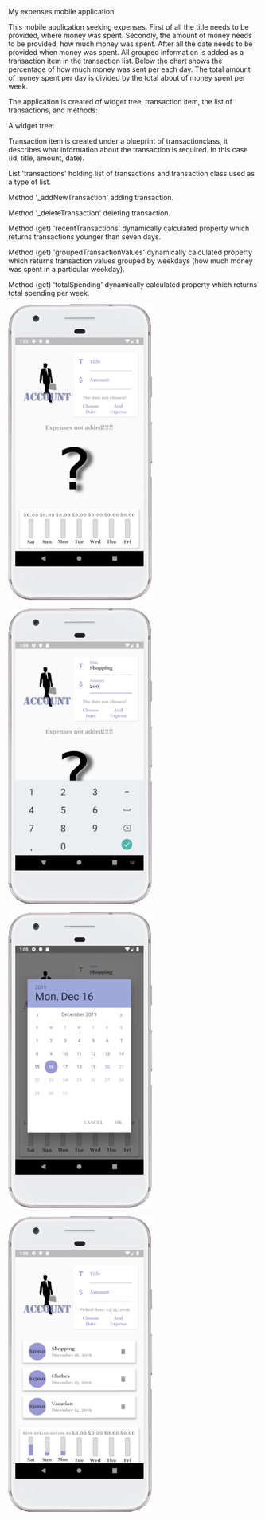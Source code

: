 My expenses mobile application

This mobile application seeking expenses. 
First of all the title needs to be provided, where money was spent. 
Secondly, the amount of money needs to be provided, how much money was spent.
After all the date needs to be provided when money was spent. All grouped information is added as a transaction item in the transaction list. Below the chart shows the percentage of how much money was sent per each day. The total amount of money spent per day is divided by the total about of money spent per week.

The application is created of widget tree, transaction item, the list of transactions, and methods:

A widget tree:


Transaction item is created under a blueprint of transactionclass, it describes what information about the transaction is required. In this case (id, title, amount, date).

List 'transactions' holding list of transactions and transaction class used as a type of list.

Method '_addNewTransaction' adding transaction.

Method '_deleteTransaction' deleting transaction.

Method (get) 'recentTransactions' dynamically calculated property which returns transactions younger than seven days.

Method (get) 'groupedTransactionValues' dynamically calculated property which returns transaction values grouped by weekdays (how much money was spent in a  particular weekday).

Method (get) 'totalSpending' dynamically calculated property which returns total spending per week.  














![](https://github.com/Laura555-p/myexpenses/blob/master/assets/images/my_expenses1.PNG)

![](https://github.com/Laura555-p/myexpenses/blob/master/assets/images/my_expenses2.PNG)

![](https://github.com/Laura555-p/myexpenses/blob/master/assets/images/my_expenses3.PNG)

![](https://github.com/Laura555-p/myexpenses/blob/master/assets/images/my_expenses5.PNG)


